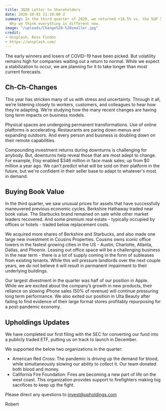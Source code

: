 ```yaml
---
title: 3Q20 Letter to Shareholders
date: 2020-10-01 21:10:00 Z
summary: In the third quarter of 2020, we returned +18.5% vs. the S&P 500 at +8.5%.
  Why we think everything is different now.
image: "/uploads/Change%20-%20smaller.jpg"
credit:
- Unsplash, Ross Findon
- https://unsplash.com/
---
```


The early winners and losers of COVID-19 have been picked. But volatility remains high for companies waiting out a return to normal. While we expect a stabilization to occur, we are planning for it to take longer than most current forecasts.

## Ch-Ch-Changes
This year has stricken many of us with stress and uncertainty. Through it all, we’re listening closely to workers, customers, and colleagues to hear how they’re adapting. We’re studying how the many recent changes are having long term impacts on business models.

Physical spaces are undergoing permanent transformations. Use of online platforms is accelerating. Restaurants are paring down menus and expanding outdoors. And every person and business is doubling down on their remote capabilities.

Compounding investment returns during downturns is challenging for anybody. But, downturns help reveal those that are most adept to change. For example, Etsy enabled $346 million in face mask sales; up from $0 million a year ago. We can't predict what will be sold on their platform in the future, but we're confident in their seller base to adapt to whatever's most in demand.

## Buying Book Value
In the third quarter, we saw unusual prices for assets that have successfully maneuvered previous economic cycles. Berkshire Hathaway traded near book value. The Starbucks brand remained on sale while other market leaders recovered. And some premium real estate - typically occupied by offices or hotels - traded below replacement costs.

We acquired more shares of Berkshire and Starbucks, and also made one large new investment in Cousins Properties. Cousins owns iconic office towers in the fastest growing cities in the US - Austin, Charlotte, Atlanta, Dallas, and Phoenix. Leasing out office space will be a challenging business in the near term - there is a lot of supply coming in the form of subleases from existing tenants. While this will pressure landlords over the next couple years, we do not believe it will result in permanent impairment to their underlying buildings.

Our largest divestment in the quarter was half of our position in Apple. While we are excited about the company’s growth in new products, their reliance on slowing iPhone sales (50% of revenue) will continue pressuring long term performance. We also exited our position in Ulta Beauty after failing to find evidence of their large format stores profitably repurposing for a post-pandemic economy. 

## Upholdings Updates
We have completed our first filing with the SEC for converting our fund into a publicly traded ETF, putting us on track to launch in December.

We supported the below two organizations in the quarter:

* American Red Cross: The pandemic is driving up the demand for blood, while simultaneously slowing our ability to collect it. Our team donated both blood and money.
* California Fire Foundation: Fires are becoming a new part of life on the west coast. This organization provides support to firefighters making big sacrifices to keep up the fight.

Please direct any questions to invest@upholdings.com

Robert